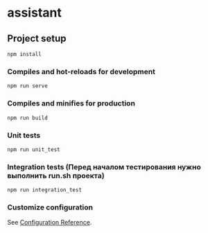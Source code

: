 # assistant

## Project setup
```
npm install
```

### Compiles and hot-reloads for development
```
npm run serve
```

### Compiles and minifies for production
```
npm run build
```

### Unit tests
```
npm run unit_test
```

### Integration tests (Перед началом тестирования нужно выполнить run.sh проекта)
```
npm run integration_test
```

### Customize configuration
See [Configuration Reference](https://cli.vuejs.org/config/).

